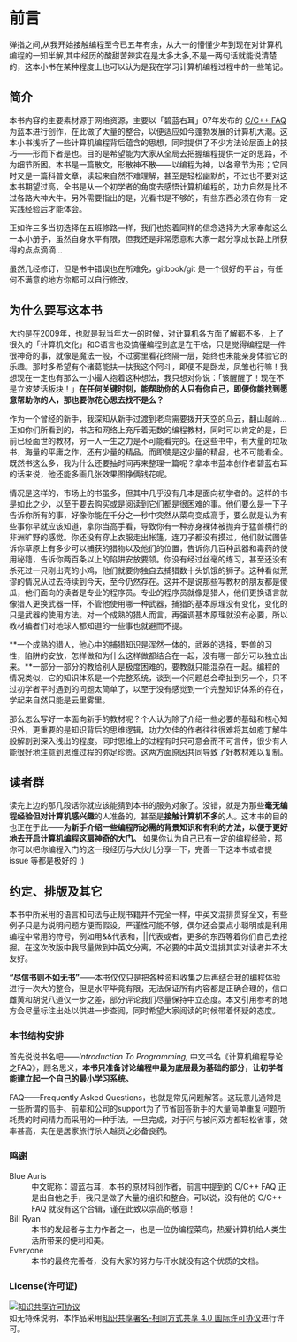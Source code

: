 # 前言

弹指之间,从我开始接触编程至今已五年有余，从大一的懵懂少年到现在对计算机编程的一知半解,其中经历的酸甜苦辣实在是太多太多,不是一两句话就能说清楚的，这本小书在某种程度上也可以认为是我在学习计算机编程过程中的一些笔记。

## 简介

本书内容的主要素材源于网络资源，主要以「碧蓝右耳」07年发布的 [C/C++ FAQ](http://www.vcgood.com/BBS/forum_posts.asp?TID=1559) 为蓝本进行创作，在此做了大量的整合，以便适应如今蓬勃发展的计算机大潮。这本小书浅析了一些计算机编程背后蕴含的思想，同时提供了不少方法论层面上的技巧——形而下者是也。目的是希望能为大家从全局去把握编程提供一定的思路，不为细节所困。本书是一篇散文，形散神不散——以编程为神，以各章节为形；它同时又是一篇科普文章，读起来自然不难理解，甚至是轻松幽默的，不过也不要对这本书期望过高，全书是从一个初学者的角度去感悟计算机编程的，功力自然是比不过各路大神大牛。另外需要指出的是，光看书是不够的，有些东西必须在你有一定实践经验后才能体会。

正如许三多当初选择在五班修路一样，我们也抱着同样的信念选择为大家奉献这么一本小册子，虽然自身水平有限，但我还是非常愿意和大家一起分享成长路上所获得的点点滴滴...

虽然几经修订，但是书中错误也在所难免，gitbook/git 是一个很好的平台，有任何不满意的地方你都可以自行修改。

## 为什么要写这本书

大约是在2009年，也就是我当年大一的时候，对计算机各方面了解都不多，上了很久的「计算机文化」和C语言也没搞懂编程到底是在干啥，只是觉得编程是一件很神奇的事，就像是魔法一般，不过雾里看花终隔一层，始终也未能亲身体验它的乐趣。那时多希望有个诸葛能扶一扶我这个阿斗，即便不是卧龙，凤雏也行嘛！我想现在一定也有那么一小撮人抱着这种想法，我只想对你说：「该醒醒了！现在不是立波梦话板块！」**在任何关键时刻，能帮助你的人只有你自己，即便你能找到愿意帮助你的人，那也要你花心思去找不是么？**

作为一个曾经的新手，我深知从新手过渡到老鸟需要拨开天空的乌云，翻山越岭... 正如你们所看到的，书店和网络上充斥着无数的编程教材，同时可以肯定的是，目前已经面世的教材，穷一人一生之力是不可能看完的。在这些书中，有大量的垃圾书，海量的平庸之作，还有少量的精品，而即使是这少量的精品，也不可能看全。既然书这么多，我为什么还要抽时间再来整理一篇呢？拿本书蓝本创作者碧蓝右耳的话来说，他还能多画几张效果图挣俩钱花呢。

情况是这样的，市场上的书虽多，但其中几乎没有几本是面向初学者的。这样的书是如此之少，以至于要去购买或是阅读到它们都是很困难的事。他们要么是一下子告诉你所有的事，好像你能在千分之一秒中突然从菜鸟变成高手，要么就是认为有些事你早就应该知道，拿你当高手看，导致你有一种赤身裸体被抛弃于猛兽横行的非洲旷野的感觉。你还没有穿上衣服走出帐篷，连刀子都没有摸过，他们就试图告诉你草原上有多少可以捕获的猎物以及他们的位置，告诉你几百种武器和毒药的使用秘籍，告诉你两百条以上的陷阱安放要领。你没有经过丝毫的练习，甚至还没有杀死过一只刚出壳的小鸡，他们就要你独自去捕猎数十头饥饿的狮子。这种看似荒谬的情况从过去持续到今天，至今仍然存在。这并不是说那些写教材的朋友都是傻瓜，他们面向的读者是专业的程序员。专业的程序员就像是猎人，他们更换语言就像猎人更换武器一样，不管他使用哪一种武器，捕猎的基本原理没有变化，变化的只是武器的使用方法。对一个成熟的猎人而言，再强调基本原理就没有必要，所以教材编者们对地球人都知道的一些事也就避而不提。

**一个成熟的猎人，他心中的捕猎知识是浑然一体的，武器的选择，野兽的习性，陷阱的安放，怎样做和为什么这样做都结合在一起，没有哪一部分可以独立出来。**一部分一部分的教给别人是极度困难的，要教就只能混杂在一起。编程的情况类似，它的知识体系是一个完整系统，谈到一个问题总会牵扯到另一个，只不过初学者平时遇到的问题太简单了，以至于没有感觉到一个完整知识体系的存在，学起来自然只能是云里雾里。

那么怎么写好一本面向新手的教材呢？个人认为除了介绍一些必要的基础和核心知识外，更重要的是知识背后的思维逻辑，功力欠佳的作者往往很难将其如庖丁解牛般解剖到深入浅出的程度。同时思维上的过程有时只可意会而不可言传，很少有人能很好地注意到思维过程的弥足珍贵。这两方面原因共同导致了好教材难以复制。

## 读者群

读完上边的那几段话你就应该能猜到本书的服务对象了。没错，就是为那些**毫无编程经验但对计算机感兴趣**的人准备的，甚至是**接触计算机不多**的人。这本书的目的也正在于此——**为新手介绍一些编程所必需的背景知识和有利的方法，以便于更好地去开启计算机编程这扇神奇的大门。** 如果你认为自己已有一定的编程经验，那你可以把你编程入门的这一段经历与大伙儿分享一下，完善一下这本书或者提 issue 等都是极好的 :)

## 约定、排版及其它

本书中所采用的语言和句法与正规书籍并不完全一样，中英文混排贯穿全文，有些例子只是为说明问题方便而假设，严谨性可能不够，偶尔还会耍点小聪明或是利用编程中常用的符号，例如用&&代表和，||代表或者，更多的东西等着你们自己去挖掘。在这次改版中我尽量做到中英文分离，不必要的中英文混排其实对读者并不太友好。

**“尽信书则不如无书”**——本书仅仅只是把各种资料收集之后再结合我的编程体验进行一次大的整合，但是水平毕竟有限，无法保证所有内容都是正确合理的，信口雌黄和胡说八道仅一步之差，部分评论我们尽量保持中立态度。本文引用参考的地方会尽量标注出处以供进一步查阅，同时希望大家阅读的时候带着怀疑的态度。

### 本书结构安排

首先说说书名吧——*Introduction To Programming*, 中文书名《计算机编程导论之FAQ》，顾名思义，**本书只准备讨论编程中最为底层最为基础的部分，让初学者能建立起一个自己的最小学习系统。**

FAQ——Frequently Asked Questions，也就是常见问题解答。这玩意儿通常是一些所谓的高手、前辈和公司的support为了节省回答新手的大量简单重复问题所耗费的时间精力而采用的一种手法。一旦完成，对于问与被问双方都轻松省事，效率甚高，实在是居家旅行杀人越货之必备良药。

### 鸣谢
<dl>
  <dt>Blue Auris</dt>
  <dd>中文昵称：碧蓝右耳，本书的原材料创作者，前言中提到的 C/C++ FAQ 正是出自他之手，我只是做了大量的组织和整合。可以说，没有他的 C/C++ FAQ 就没有这个合辑，谨在此致以崇高的敬意！</dd>

  <dt>Bill Ryan</dt>
  <dd>本书的发起者与主力作者之一，也是一位伪编程菜鸟，热爱计算机给人类生活所带来的便利和美。</dd>

  <dt>Everyone</dt>
  <dd>本书的最终完善者，没有大家的努力与汗水就没有这个优质的文档。</dd>
</dl>

### License(许可证)

<a rel="license" href="http://creativecommons.org/licenses/by-sa/4.0/"><img alt="知识共享许可协议" style="border-width:0" src="https://i.creativecommons.org/l/by-sa/4.0/88x31.png" /></a><br />如无特殊说明，本作品采用<a rel="license" href="http://creativecommons.org/licenses/by-sa/4.0/">知识共享署名-相同方式共享 4.0 国际许可协议</a>进行许可。
